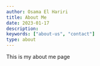 ```yaml
---
author: Osama El Hariri
title: About Me
date: 2023-01-17
description:
keywords: ["about-us", "contact"]
type: about
---
```


This is my about me page